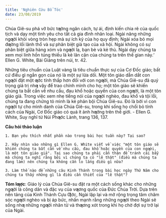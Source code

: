 ```yaml
---
title: 'Nghiên Cứu Bổ Töc'
date: 23/08/2019
---
```


Chúa Giê-su phá vỡ bức tƣờng ngăn cách, tự ái, định kiến chia rẽ của quốc tịch và dạy một tình yêu cho tất cả gia đình nhân loại. Ngài nâng những ngƣời khỏi vòng tròn hẹp mà sự ích kỷ của họ quy định; Ngài xóa bỏ mọi đƣờng lối lãnh thổ và sự phân biệt giả tạo của xã hội. Ngài không có sự phân biệt giữa hàng xóm và ngƣời lạ, bạn bè và kẻ thù. Ngài dạy chúng ta xem mọi linh hồn túng thiếu là kẻ lân cận của chúng ta trên thế gian này.‘ Ellen G. White, Bài Giảng trên núi, tr. 42.

Những tiêu chuẩn của Luật vàng là tiêu chuẩn thực sự của Cơ Đốc giáo; bất cứ điều gì ngắn gọn của nó là một sự lừa dối. Một tôn giáo dẫn dắt con ngƣời đặt một ƣớc tính thấp hơn đối với con ngƣời, mà Chúa Giê-su đã quý trọng giá trị nhƣ vậy để trao chính mình cho họ; một tôn giáo sẽ khiến chúng ta bất cẩn về nhu cầu, đau khổ hoặc quyền của con ngƣời, là một tôn giáo giả. Trong việc xem nhẹ tiếng nói của ngƣời nghèo, đau khổ và tội lỗi, chúng ta đang chứng tỏ mình là kẻ phản bội Chúa Giê-su. Đó là bởi vì con ngƣời tự cho mình danh của Chúa Giê-su, trong khi sống họ chối bỏ tính cách của Ngài, Cơ Đốc giáo có quá ít ảnh hƣởng trên thế giới. - Ellen G. White, Suy nghĩ từ Núi Phƣớc Lành, trang 136, 137.

**Câu hỏi thảo luận**

`1. Bạn yêu thích nhất phần nào trong bài học tuần này? Tại sao?`

`2. Hãy nhìn vào những gì Ellen G. White viết về việc "một tôn giáo sẽ khiến chúng ta bất cẩn về nhu cầu, đau khổ hoặc quyền của con ngƣời, là một tôn giáo giả". Tại sao chúng ta phải cẩn thận để tránh cái bẫy mà chúng ta nghĩ rằng bởi vì chúng ta có "lẽ thật" (điều mà chúng ta đang làm) nên chúng ta không cần lo lắng điều gì nữa?`

`3. Làm thế nào để những câu Kinh Thánh trong bài học ngày Thứ Năm cho chúng ta thấy những gì là điều cần thiết của "lẽ thật"?`

**Tóm lƣợc**: Giáo lý của Chúa Giê-su đặt ra một cách sống khác cho những ngƣời là công dân và đặc vụ của vƣơng quốc của Đức Chúa Trời. Dựa trên nền tảng của Kinh Thánh Cựu Ƣớc, Ngài lặp lại và mở rộng trọng tâm chăm sóc ngƣời nghèo và bị áp bức, nhấn mạnh rằng những ngƣời theo Ngài sẽ sống nhƣ những ngƣời nhân từ và thƣơng xót trong khi họ chờ đợi sự trở lại của Ngài.